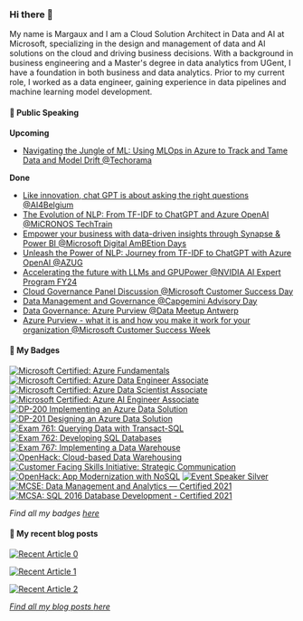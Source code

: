 ### Hi there 👋
My name is Margaux and I am a Cloud Solution Architect in Data and AI at Microsoft, specializing in the design and management of data and AI solutions on the cloud and driving business decisions. With a background in business engineering and a Master's degree in data analytics from UGent, I have a foundation in both business and data analytics. Prior to my current role, I worked as a data engineer, gaining experience in data pipelines and machine learning model development.

#### 🎤 Public Speaking
**Upcoming**
<!-- PUBLIC-SPEAKING-LIST:START -->
* [Navigating the Jungle of ML: Using MLOps in Azure to Track and Tame Data and Model Drift @Techorama](https://techorama.be/agenda/session/navigating-the-jungle-of-ml-using-mlops-in-azure-to-track-and-tame-data-and-model-drift/)


**Done**
* [Like innovation, chat GPT is about asking the right questions @AI4Belgium](https://aiweek.ai4belgium.be/en/program-2023/#/item/like-innovation_-chat-gpt-is-about-asking-the-right-questions)
* [The Evolution of NLP: From TF-IDF to ChatGPT and Azure OpenAI @MiCRONOS TechTrain](https://www.meetup.com/nl-NL/techtrain-mechelen/events/292090211/)
* [Empower your business with data-driven insights through Synapse & Power BI @Microsoft Digital AmBEtion Days](https://pulse.microsoft.com/nl-be/microsoft-digital-ambetion-days-2023/)
* [Unleash the Power of NLP: Journey from TF-IDF to ChatGPT with Azure OpenAI @AZUG](https://www.azug.be/events/2023/02/07/connected-manufacturing-using-azure-services)
* [Accelerating the future with LLMs and GPUPower @NVIDIA AI Expert Program FY24](https://www.nvidia.com/en-gb/deep-learning-ai/ai-expert/)
* [Cloud Governance Panel Discussion @Microsoft Customer Success Day](https://www.linkedin.com/posts/hannahcloetens_csd22-microsoftbelux-customersuccess-activity-6942506030081736705-GgKP?utm_source=share&utm_medium=member_desktop)
* [Data Management and Governance @Capgemini Advisory Day](https://www.linkedin.com/posts/margaux-vander-plaetsen_azurepurview-blockchain-sustainabilty-activity-6912714375577358337-4Qvr?utm_source=share&utm_medium=member_desktop)
* [Data Governance: Azure Purview @Data Meetup Antwerp](https://www.linkedin.com/events/datameetupmaart-datagovernance6900093322313248768/comments/)
* [Azure Purview - what it is and how you make it work for your organization @Microsoft Customer Success Week](https://info.microsoft.com/WE-HW-CATALOG-FY22-01Jan-11-21-02-23-02-Customer-Success-Week-MODERN-WORK-SRDEM98872_Catalog-Display-Page.html)
<!-- PUBLIC-SPEAKING-LIST:END -->

#### 🌱 My Badges
<!--START_SECTION:badges-->
[![Microsoft Certified: Azure Fundamentals](https://images.credly.com/size/110x110/images/be8fcaeb-c769-4858-b567-ffaaa73ce8cf/image.png)](http://www.credly.com/badges/8ef4455b-a01d-4009-aff6-57bdd582e3f5 "Microsoft Certified: Azure Fundamentals")
[![Microsoft Certified: Azure Data Engineer Associate](https://images.credly.com/size/110x110/images/61542181-0e8d-496c-a17c-3d4bf590eda1/azure-data-engineer-associate-600x600.png)](http://www.credly.com/badges/96d44880-be43-4873-9d86-63a1c1636b5d "Microsoft Certified: Azure Data Engineer Associate")
[![Microsoft Certified: Azure Data Scientist Associate](https://images.credly.com/size/110x110/images/5c8fca38-b0d2-49e5-9ad2-f3f8e79b327f/azure-data-scientist-associate-600x600.png)](http://www.credly.com/badges/bb143df3-802b-4ef2-aa59-15c41ac4acf3 "Microsoft Certified: Azure Data Scientist Associate")
[![Microsoft Certified: Azure AI Engineer Associate](https://images.credly.com/size/110x110/images/61f56aa4-16fd-403c-90bc-1d90dba1fa99/image.png)](http://www.credly.com/badges/3fd07762-0ed1-44c9-8aed-24f9bacaac7d "Microsoft Certified: Azure AI Engineer Associate")
[![DP-200 Implementing an Azure Data Solution](https://images.credly.com/size/110x110/images/af626bbe-ed13-472f-9e72-d4808474acb5/exam-dp200-600x600.png)](http://www.credly.com/badges/ec668151-13f9-4198-bd33-acfc4268c944 "DP-200 Implementing an Azure Data Solution")
[![DP-201 Designing an Azure Data Solution](https://images.credly.com/size/110x110/images/c4671de2-68f7-4219-952d-2e955e25f453/exam-dp201-600x600.png)](http://www.credly.com/badges/47abd9fa-7422-4997-a4bd-c25d0d7378be "DP-201 Designing an Azure Data Solution")
[![Exam 761: Querying Data with Transact-SQL](https://images.credly.com/size/110x110/images/85c76aaa-ffea-442a-8c0a-9c0589514d83/Querying_Data_with_Transact-SQL-01.png)](http://www.credly.com/badges/83780462-eb0a-4347-b63a-4241c6797b24 "Exam 761: Querying Data with Transact-SQL")
[![Exam 762: Developing SQL Databases](https://images.credly.com/size/110x110/images/f0183871-6655-45c1-953d-9a8383d32932/Developing_SQL_Databases-01.png)](http://www.credly.com/badges/bd3d3149-b56a-4bed-876f-4bf30681630e "Exam 762: Developing SQL Databases")
[![Exam 767: Implementing a Data Warehouse](https://images.credly.com/size/110x110/images/17e00076-e4aa-4e21-a7ca-671428e61567/Implementing_a_Data_Warehouse-01.png)](http://www.credly.com/badges/03ddd9db-8918-4459-9c4e-566aa0330294 "Exam 767: Implementing a Data Warehouse")
[![OpenHack: Cloud-based Data Warehousing](https://images.credly.com/size/110x110/images/3c27bae0-76fa-4b69-b7ac-907b4dfcf382/image.png)](http://www.credly.com/badges/b95dc1dc-e6ba-4f02-9828-3c92fd6a4653 "OpenHack: Cloud-based Data Warehousing")
[![Customer Facing Skills Initiative: Strategic Communication](https://images.credly.com/size/110x110/images/3da49662-4e0c-4120-9e86-7ad8f1f43c63/CFSI_Badge_Strategic_Communication.png)](http://www.credly.com/badges/e6174ecf-feb5-4a95-83b1-fe1a2eb12a18 "Customer Facing Skills Initiative: Strategic Communication")
[![OpenHack: App Modernization with NoSQL](https://images.credly.com/size/110x110/images/bfdead12-4686-4a31-a71f-d9771cec30a7/NoSQL.png)](http://www.credly.com/badges/8352fe7e-81cd-4886-a673-ba34e8415b5c "OpenHack: App Modernization with NoSQL")
[![Event Speaker Silver](https://images.credly.com/size/110x110/images/cf21f7eb-9bde-4f70-ab79-3e4afb5d8dfa/Event-Speaker-Silver.png)](http://www.credly.com/badges/6d8ce313-ea8c-43b0-bbf1-699ed155f04c "Event Speaker Silver")
[![MCSE: Data Management and Analytics — Certified 2021](https://images.credly.com/size/110x110/images/488561b5-b6d3-4a6b-9b2a-094bfbd84cff/MCSE-Data_Management_and_Analytics-600x600.png)](http://www.credly.com/badges/749b3bd6-1da4-4e22-800d-af08bce132e5 "MCSE: Data Management and Analytics — Certified 2021")
[![MCSA: SQL 2016 Database Development - Certified 2021](https://images.credly.com/size/110x110/images/252a3123-bed6-41ca-99f5-9afc773f4493/MCSA-SQL_2016_Database_Development-600x600.png)](http://www.credly.com/badges/ce31326a-9843-4b4a-a01a-403b3bd442bb "MCSA: SQL 2016 Database Development - Certified 2021")
<!--END_SECTION:badges-->
*Find all my badges [here](https://www.credly.com/users/margaux/badges)*

#### 📜 My recent blog posts
<!-- BLOG-POST-LIST:START -->
<a target="_blank" href="https://github-readme-medium-recent-article.vercel.app/medium/@margauxvanderplaetsen/0"><img src="https://github-readme-medium-recent-article.vercel.app/medium/@margauxvanderplaetsen/0" alt="Recent Article 0"> 

<a target="_blank" href="https://github-readme-medium-recent-article.vercel.app/medium/@margauxvanderplaetsen/1"><img src="https://github-readme-medium-recent-article.vercel.app/medium/@margauxvanderplaetsen/1" alt="Recent Article 1"> 

<a target="_blank" href="https://github-readme-medium-recent-article.vercel.app/medium/@margauxvanderplaetsen/2"><img src="https://github-readme-medium-recent-article.vercel.app/medium/@margauxvanderplaetsen/2" alt="Recent Article 2"> 
<!-- BLOG-POST-LIST:END -->
*Find all my blog posts [here](https://medium.com/@margauxvanderplaetsen)*
<!--
**margauxvp/margauxvp** is a ✨ _special_ ✨ repository because its `README.md` (this file) appears on your GitHub profile.

Here are some ideas to get you started:

- 🔭 I’m currently working on ...
- 🌱 I’m currently learning ...
- 👯 I’m looking to collaborate on ...
- 🤔 I’m looking for help with ...
- 💬 Ask me about ...
- 📫 How to reach me: ...
- 😄 Pronouns: ...
- ⚡ Fun fact: ...
-->

